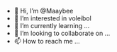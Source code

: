 - 👋 Hi, I’m @Maaybee
- 👀 I’m interested in voleibol
- 🌱 I’m currently learning ...
- 💞️ I’m looking to collaborate on ...
- 📫 How to reach me ...

<!---
Maaybee/Maaybee is a ✨ special ✨ repository because its `README.md` (this file) appears on your GitHub profile.
You can click the Preview link to take a look at your changes.
--->
